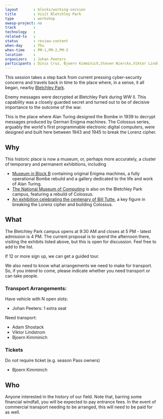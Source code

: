 ```yaml
---
layout       : blocks/working-session
title        : Visit Bletchley Park
type         : workshop
owasp-project: no
track        :
technology   :
related-to   :
status       : review-content
when-day     : Thu
when-time    : PM-1,PM-2,PM-3
location     :
organizers   : Johan Peeters
participants : Dinis Cruz, Bjoern Kimminich,Steven Wierckx,Viktor Lindstrom, Sebastien Deleersnyder
---
```


This session takes a step back from current pressing cyber-security concerns and travels back in time to the place where, in a sense, it all began, nearby [Bletchley Park](https://bletchleypark.org.uk/).

Enemy messages were decrypted at Bletchley Park during WW II. This capability was a closely guarded secret and turned out to be of decisive importance to the outcome of the war.

This is the place where Alan Turing designed the Bombe in 1939 to decrypt messages produced by German Enigma machines. The Colossus series, arguably the world's first programmable electronic digital computers, were designed and built here between 1943 and 1945 to break the Lorenz cipher.

## Why

This historic place is now a museum, or, perhaps more accurately, a cluster of temporary and permanent exhibitions, including

* [Museum in Block B](https://bletchleypark.org.uk/visit-us/what-to-see/museum-in-block-b) containing original Enigma machines, a fully operational Bombe rebuild and a gallery dedicated to the life and work of Alan Turing.
* [The National Museum of Computing](http://www.tnmoc.org/) is also on the Bletchley Park campus, featuring a rebuild of Colossus.
* [An exhibition celebrating the centenary of Bill Tutte](https://bletchleypark.org.uk/whats-on/bill-tutte-mathematician-codebreaker), a key figure in breaking the Lorenz cipher and building Colossus.

## What

The Bletchley Park campus opens at 9:30 AM and closes at 5 PM - latest admission is 4 PM. The current proposal is to spend the afternoon there, visiting the exhibits listed above, but this is open for discussion. Feel free to add to the list.

If 12 or more sign up, we can get a guided tour.

We also need to know what arrangements we need to make for transport. So, if you intend to come, please indicate whether you need transport or can take people.

### Transport Arrangements:

Have vehicle with N open slots:
* Johan Peeters: 1 extra seat

Need transport:
* Adam Shostack
* Viktor Lindstrom
* Bjoern Kimminich

### Tickets

Do *not* require ticket (e.g. season Pass owners)
* Bjoern Kimminich

## Who

Anyone interested in the history of our field. Note that, barring some financial windfall, you will be expected to pay entrance fees. In the event of commercial transport needing to be arranged, this will need to be paid for as well.
